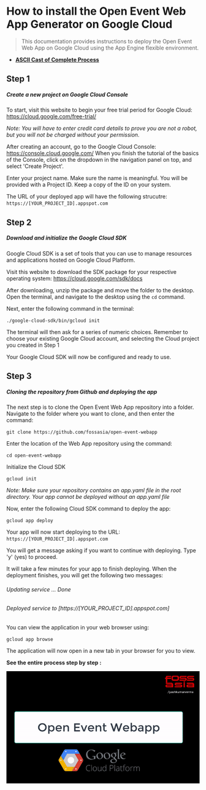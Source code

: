 # How to install the Open Event Web App Generator on Google Cloud
> This documentation provides instructions to deploy the Open Event Web App on Google Cloud using the App Engine flexible environment.

* **[ASCII Cast of Complete Process](https://asciinema.org/a/156500)**

## Step 1
##### Create a new project on Google Cloud Console
To start, visit this website to begin your free trial period for Google Cloud:
https://cloud.google.com/free-trial/

_Note: You will have to enter credit card details to prove you are not a robot, but you will not be charged without your permission._

After creating an account, go to the Google Cloud Console: https://console.cloud.google.com/
When you finish the tutorial of the basics of the Console, click on the dropdown in the navigation panel on top, and select 'Create Project'.

Enter your project name. Make sure the name is meaningful.
You will be provided with a Project ID. Keep a copy of the ID on your system.

The URL of your deployed app will have the following strucutre: `https://[YOUR_PROJECT_ID].appspot.com`
## Step 2
##### Download and initialize the Google Cloud SDK
Google Cloud SDK is a set of tools that you can use to manage resources and applications hosted on Google Cloud Platform.

Visit this website to download the SDK package for your respective operating system: https://cloud.google.com/sdk/docs

After downloading, unzip the package and move the folder to the desktop.
Open the terminal, and navigate to the desktop using the `cd` command.

Next, enter the following command in the terminal:
```
./google-cloud-sdk/bin/gcloud init
```
The terminal will then ask for a series of numeric choices. Remember to choose your existing Google Cloud account, and selecting the Cloud project you created in Step 1

Your Google Cloud SDK will now be configured and ready to use.


## Step 3
##### Cloning the repository from Github and deploying the app
The next step is to clone the Open Event Web App repository into a folder.
Navigate to the folder where you want to clone, and then enter the command:
```shell
git clone https://github.com/fossasia/open-event-webapp
```
Enter the location of the Web App repository using the command:
```
cd open-event-webapp
```
Initialize the Cloud SDK
```
gcloud init
```
_Note: Make sure your repository contains an app.yaml file in the root directory. Your app cannot be deployed without an app.yaml file_

Now, enter the following Cloud SDK command to deploy the app:
```
gcloud app deploy
```


Your app will now start deploying to the URL:
`https://[YOUR_PROJECT_ID].appspot.com`

You will get a message asking if you want to continue with deploying. Type 'y' (yes) to proceed.

It will take a few minutes for your app to finish deploying. When the deployment finishes, you will get the following two messages:
###### Updating service ... Done
###### Deployed service to [https://[YOUR_PROJECT_ID].appspot.com]

You can view the application in your web browser using:
```
gcloud app browse
```
The application will now open in a new tab in your browser for you to view.

**See the entire process step by step :**

![GIF](screenshots/open-event-webapp.gif)



